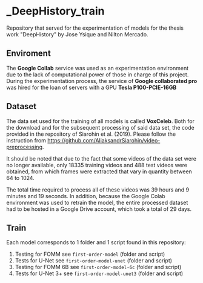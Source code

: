 # _DeepHistory_train
Repository that served for the experimentation of models for the thesis work "DeepHistory" by Jose Ysique and Nilton Mercado.

## Enviroment

The **Google Collab** service was used as an experimentation environment due to the lack of computational power of those in charge of this project. 
During the experimentation process, the service of **Google collaborated pro** was hired for the loan of servers with a GPU **Tesla P100-PCIE-16GB** 

## Dataset

The data set used for the training of all models is called **VoxCeleb**.
Both for the download and for the subsequent processing of said data set, the code provided in the repository of Siarohin et al. (2019). Please follow the instruction from https://github.com/AliaksandrSiarohin/video-preprocessing.

It should be noted that due to the fact that some videos of the data set were no longer available, only 18335 training videos and 488 test videos were obtained, from which frames were extracted that vary in quantity between 64 to 1024.

The total time required to process all of these videos was 39 hours and 9 minutes and 19 seconds. In addition, because the Google Colab environment was used to retrain the model, the entire processed dataset had to be hosted in a Google Drive account, which took a total of 29 days.

## Train

Each model corresponds to 1 folder and 1 script found in this repository:
1) Testing for FOMM see ```first-order-model``` (folder and script)
2) Tests for U-Net see ```first-order-model-unet``` (folder and script)
3) Testing for FOMM 6B see ```first-order-model-6c``` (folder and script)
4) Tests for U-Net 3+ see ```first-order-model-unet3``` (folder and script)



